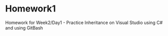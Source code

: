 # Homework1
Homework for Week2/Day1 - Practice Inheritance on Visual Studio using C# and using GitBash
